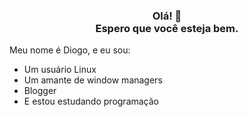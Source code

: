 <div>
<h3 style="text-align: center;">
  Olá! 👋 <br> Espero que você esteja bem.
</h3>
</div>

Meu nome é Diogo, e eu sou:
- Um usuário Linux
- Um amante de window managers
- Blogger
- E estou estudando programação
